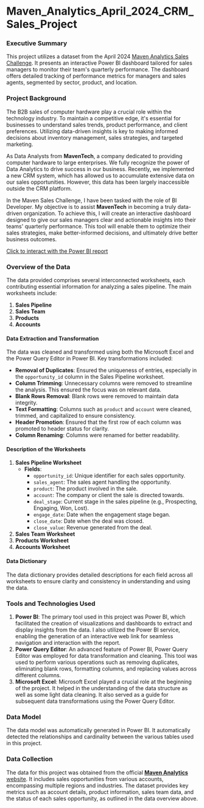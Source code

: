 # Maven_Analytics_April_2024_CRM_Sales_Project

### Executive Summary
This project utilizes a dataset from the April 2024 [Maven Analytics Sales Challenge](https://mavenanalytics.io/challenges/maven-sales-challenge/8f59bcfa-d310-4947-b3d8-917b3cce270e). It presents an interactive Power BI dashboard tailored for sales managers to monitor their team's quarterly performance. The dashboard offers detailed tracking of performance metrics for managers and sales agents, segmented by sector, product, and location.

### Project Background
The B2B sales of computer hardware play a crucial role within the technology industry. To maintain a competitive edge, it's essential for businesses to understand sales trends, product performance, and client preferences. Utilizing data-driven insights is key to making informed decisions about inventory management, sales strategies, and targeted marketing.

As Data Analysts from **MavenTech**, a company dedicated to providing computer hardware to large enterprises. We fully recognize the power of Data Analytics to drive success in our business. Recently, we implemented a new CRM system, which has allowed us to accumulate extensive data on our sales opportunities. However, this data has been largely inaccessible outside the CRM platform.

In the Maven Sales Challenge, I have been tasked with the role of BI Developer. My objective is to assist **MavenTech** in becoming a truly data-driven organization. To achieve this, I will create an interactive dashboard designed to give our sales managers clear and actionable insights into their teams' quarterly performance. This tool will enable them to optimize their sales strategies, make better-informed decisions, and ultimately drive better business outcomes.

[Click to interact with the Power BI report](https://app.powerbi.com/view?r=eyJrIjoiNzQ1N2E0NjMtZTQ3My00MjRjLWI1YmUtM2JhYzJkOTNlNDZkIiwidCI6IjFkZDZlZmUxLTk4MDctNGM1Yy04NzJiLWJmZDExZDIyNGEzMSJ9)

### Overview of the Data
The data provided comprises several interconnected worksheets, each contributing essential information for analyzing a sales pipeline. The main worksheets include:
1. **Sales Pipeline**
2. **Sales Team**
3. **Products**
4. **Accounts**

#### Data Extraction and Transformation
The data was cleaned and transformed using both the Microsoft Excel and the Power Query Editor in Power BI. Key transformations included:
- **Removal of Duplicates**: Ensured the uniqueness of entries, especially in the `opportunity_id` column in the Sales Pipeline worksheet.
- **Column Trimming**: Unnecessary columns were removed to streamline the analysis. This ensured the focus was on relevant data.
- **Blank Rows Removal**: Blank rows were removed to maintain data integrity.
- **Text Formatting**: Columns such as `product` and `account` were cleaned, trimmed, and capitalized to ensure consistency.
- **Header Promotion**: Ensured that the first row of each column was promoted to header status for clarity.
- **Column Renaming**: Columns were renamed for better readability.

#### Description of the Worksheets
1. **Sales Pipeline Worksheet**
   - **Fields**:
     - `opportunity_id`: Unique identifier for each sales opportunity.
     - `sales_agent`: The sales agent handling the opportunity.
     - `product`: The product involved in the sale.
     - `account`: The company or client the sale is directed towards.
     - `deal_stage`: Current stage in the sales pipeline (e.g., Prospecting, Engaging, Won, Lost).
     - `engage_date`: Date when the engagement stage began.
     - `close_date`: Date when the deal was closed.
     - `close_value`: Revenue generated from the deal.
2. **Sales Team Worksheet**
3. **Products Worksheet**
4. **Accounts Worksheet**
   
#### Data Dictionary
The data dictionary provides detailed descriptions for each field across all worksheets to ensure clarity and consistency in understanding and using the data.

### Tools and Technologies Used
1. **Power BI**: The primary tool used in this project was Power BI, which facilitated the creation of visualizations and dashboards to extract and display insights from the data. I also utilized the Power BI service, enabling the generation of an interactive web link for seamless navigation and interaction with the report.
2. **Power Query Editor**: An advanced feature of Power BI, Power Query Editor was employed for data transformation and cleaning. This tool was used to perform various operations such as removing duplicates, eliminating blank rows, formatting columns, and replacing values across different columns.
4. **Microsoft Excel**: Microsoft Excel played a crucial role at the beginning of the project. It helped in the understanding of the data structure as well as some light data cleaning. It also served as a guide for subsequent data transformations using the Power Query Editor.
   
### Data Model
The data model was automatically generated in Power BI. It automatically detected the relationships and cardinality between the various tables used in this project.

### Data Collection
The data for this project was obtained from the official [**Maven Analytics** website](https://mavenanalytics.io/challenges/maven-sales-challenge/8f59bcfa-d310-4947-b3d8-917b3cce270e). It includes sales opportunities from various accounts, encompassing multiple regions and industries. The dataset provides key metrics such as account details, product information, sales team data, and the status of each sales opportunity, as outlined in the data overview above.
